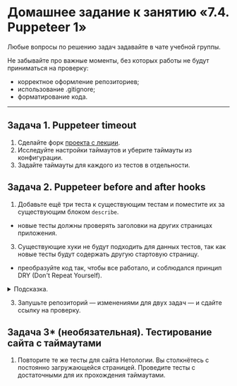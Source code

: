 # Домашнее задание к занятию «7.4. Puppeteer 1»

Любые вопросы по решению задач задавайте в чате учебной группы.

Не забывайте про важные моменты, без которых работы не будут приниматься на проверку: 
- корректное оформление репозиториев;
- использование .gitignore;
- форматирование кода.

---

## Задача 1. Puppeteer timeout

1. Сделайте форк [проекта с лекции](https://github.com/netology-code/jsaqa-code/tree/main/7.4/puppeteer).
2. Исследуйте настройки таймаутов и уберите таймауты из конфигурации.
3. Задайте таймауты для каждого из тестов в отдельности.


## Задача 2. Puppeteer before and after hooks

1. Добавьте ещё три теста к существующим тестам и поместите их за существующим блоком `describe`. 
- новые тесты должны проверять заголовки на других страницах приложения.   
3. Существующие хуки не будут подходить для данных тестов, так как новые тесты будут содержать другую стартовую страницу. 
- преобразуйте код так, чтобы все работало, и соблюдался принцип DRY (Don't Repeat Yourself).
    
<details>
  <summary>Подсказка.</summary>
  
   Хуки можно использовать в разных местах и не один раз, поместив их в логические блоги, в которых они будут работат: например, внутри блока `describe`. При этом выше по иерархии кода они не будут действовать, так как работает стандартный принцип зоны видимости.
  
</details>

3. Запушьте репозиторий — изменениями для двух задач — и сдайте ссылку на проверку.

    
## Задача 3* (необязательная). Тестирование сайта с таймаутами 

1. Повторите те же тесты для сайта Нетологии. Вы столкнётесь с постоянно загружающейся страницей. Проведите тесты с достаточными для их прохождения таймаутами.
